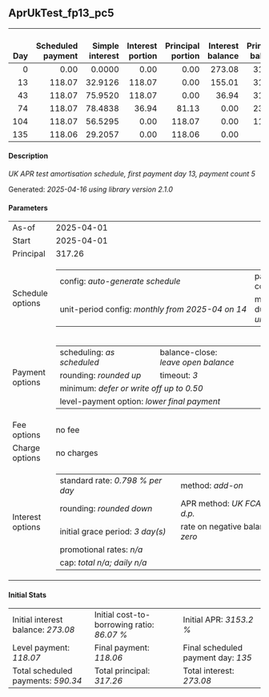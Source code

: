 <h2>AprUkTest_fp13_pc5</h2>
<table>
    <thead style="vertical-align: bottom;">
        <th style="text-align: right;">Day</th>
        <th style="text-align: right;">Scheduled payment</th>
        <th style="text-align: right;">Simple interest</th>
        <th style="text-align: right;">Interest portion</th>
        <th style="text-align: right;">Principal portion</th>
        <th style="text-align: right;">Interest balance</th>
        <th style="text-align: right;">Principal balance</th>
        <th style="text-align: right;">Total simple interest</th>
        <th style="text-align: right;">Total interest</th>
        <th style="text-align: right;">Total principal</th>
    </thead>
    <tr style="text-align: right;">
        <td class="ci00">0</td>
        <td class="ci01" style="white-space: nowrap;">0.00</td>
        <td class="ci02">0.0000</td>
        <td class="ci03">0.00</td>
        <td class="ci04">0.00</td>
        <td class="ci05">273.08</td>
        <td class="ci06">317.26</td>
        <td class="ci07">0.0000</td>
        <td class="ci08">0.00</td>
        <td class="ci09">0.00</td>
    </tr>
    <tr style="text-align: right;">
        <td class="ci00">13</td>
        <td class="ci01" style="white-space: nowrap;">118.07</td>
        <td class="ci02">32.9126</td>
        <td class="ci03">118.07</td>
        <td class="ci04">0.00</td>
        <td class="ci05">155.01</td>
        <td class="ci06">317.26</td>
        <td class="ci07">32.9126</td>
        <td class="ci08">118.07</td>
        <td class="ci09">0.00</td>
    </tr>
    <tr style="text-align: right;">
        <td class="ci00">43</td>
        <td class="ci01" style="white-space: nowrap;">118.07</td>
        <td class="ci02">75.9520</td>
        <td class="ci03">118.07</td>
        <td class="ci04">0.00</td>
        <td class="ci05">36.94</td>
        <td class="ci06">317.26</td>
        <td class="ci07">108.8646</td>
        <td class="ci08">236.14</td>
        <td class="ci09">0.00</td>
    </tr>
    <tr style="text-align: right;">
        <td class="ci00">74</td>
        <td class="ci01" style="white-space: nowrap;">118.07</td>
        <td class="ci02">78.4838</td>
        <td class="ci03">36.94</td>
        <td class="ci04">81.13</td>
        <td class="ci05">0.00</td>
        <td class="ci06">236.13</td>
        <td class="ci07">187.3484</td>
        <td class="ci08">273.08</td>
        <td class="ci09">81.13</td>
    </tr>
    <tr style="text-align: right;">
        <td class="ci00">104</td>
        <td class="ci01" style="white-space: nowrap;">118.07</td>
        <td class="ci02">56.5295</td>
        <td class="ci03">0.00</td>
        <td class="ci04">118.07</td>
        <td class="ci05">0.00</td>
        <td class="ci06">118.06</td>
        <td class="ci07">243.8779</td>
        <td class="ci08">273.08</td>
        <td class="ci09">199.20</td>
    </tr>
    <tr style="text-align: right;">
        <td class="ci00">135</td>
        <td class="ci01" style="white-space: nowrap;">118.06</td>
        <td class="ci02">29.2057</td>
        <td class="ci03">0.00</td>
        <td class="ci04">118.06</td>
        <td class="ci05">0.00</td>
        <td class="ci06">0.00</td>
        <td class="ci07">273.0836</td>
        <td class="ci08">273.08</td>
        <td class="ci09">317.26</td>
    </tr>
</table>
<h4>Description</h4>
<p><i>UK APR test amortisation schedule, first payment day 13, payment count 5</i></p>
<p>Generated: <i>2025-04-16 using library version 2.1.0</i></p>
<h4>Parameters</h4>
<table>
    <tr>
        <td>As-of</td>
        <td>2025-04-01</td>
    </tr>
    <tr>
        <td>Start</td>
        <td>2025-04-01</td>
    </tr>
    <tr>
        <td>Principal</td>
        <td>317.26</td>
    </tr>
    <tr>
        <td>Schedule options</td>
        <td>
            <table>
                <tr>
                    <td>config: <i>auto-generate schedule</i></td>
                    <td>payment count: <i>5</i></td>
                </tr>
                <tr>
                    <td style="white-space: nowrap;">unit-period config: <i>monthly from 2025-04 on 14</i></td>
                    <td>max duration: <i>unlimited</i></td>
                </tr>
            </table>
        </td>
    </tr>
    <tr>
        <td>Payment options</td>
        <td>
            <table>
                <tr>
                    <td>scheduling: <i>as scheduled</i></td>
                    <td>balance-close: <i>leave&nbsp;open&nbsp;balance</i></td>
                </tr>
                <tr>
                    <td>rounding: <i>rounded up</i></td>
                    <td>timeout: <i>3</i></td>
                </tr>
                <tr>
                    <td colspan='2'>minimum: <i>defer&nbsp;or&nbsp;write&nbsp;off&nbsp;up&nbsp;to&nbsp;0.50</i></td>
                </tr>
                <tr>
                    <td colspan='2'>level-payment option: <i>lower&nbsp;final&nbsp;payment</i></td>
                </tr>
            </table>
        </td>
    </tr>
    <tr>
        <td>Fee options</td>
        <td>no fee
        </td>
    </tr>
    <tr>
        <td>Charge options</td>
        <td>no charges
        </td>
    </tr>
    <tr>
        <td>Interest options</td>
        <td>
            <table>
                <tr>
                    <td>standard rate: <i>0.798 % per day</i></td>
                    <td>method: <i>add-on</i></td>
                </tr>
                <tr>
                    <td>rounding: <i>rounded down</i></td>
                    <td>APR method: <i>UK FCA to 1 d.p.</i></td>
                </tr>
                <tr>
                    <td>initial grace period: <i>3 day(s)</i></td>
                    <td>rate on negative balance: <i>zero</i></td>
                </tr>
                <tr>
                    <td colspan="2">promotional rates: <i><i>n/a</i></i></td>
                </tr>
                <tr>
                    <td colspan="2">cap: <i>total <i>n/a</i>; daily <i>n/a</i></td>
                </tr>
            </table>
        </td>
    </tr>
</table>
<h4>Initial Stats</h4>
<table>
    <tr>
        <td>Initial interest balance: <i>273.08</i></td>
        <td>Initial cost-to-borrowing ratio: <i>86.07 %</i></td>
        <td>Initial APR: <i>3153.2 %</i></td>
    </tr>
    <tr>
        <td>Level payment: <i>118.07</i></td>
        <td>Final payment: <i>118.06</i></td>
        <td>Final scheduled payment day: <i>135</i></td>
    </tr>
    <tr>
        <td>Total scheduled payments: <i>590.34</i></td>
        <td>Total principal: <i>317.26</i></td>
        <td>Total interest: <i>273.08</i></td>
    </tr>
</table>
